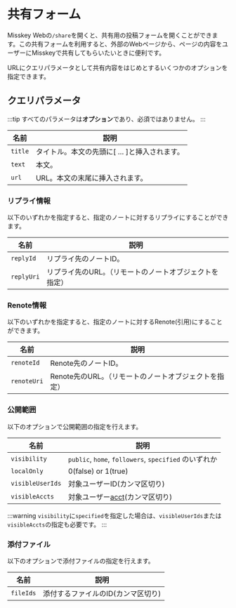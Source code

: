 # 共有フォーム
Misskey Webの`/share`を開くと、共有用の投稿フォームを開くことができます。この共有フォームを利用すると、外部のWebページから、ページの内容をユーザーにMisskeyで共有してもらいたいときに便利です。

URLにクエリパラメータとして共有内容をはじめとするいくつかのオプションを指定できます。

## クエリパラメータ

:::tip
すべてのパラメータは**オプション**であり、必須ではありません。
:::

| 名前 | 説明 |
| ---- | ---- |
| `title` | タイトル。本文の先頭に[ … ]と挿入されます。 |
| `text` | 本文。 |
| `url` | URL。本文の末尾に挿入されます。 |

### リプライ情報
以下のいずれかを指定すると、指定のノートに対するリプライにすることができます。

| 名前 | 説明 |
| ---- | ---- |
| `replyId` | リプライ先のノートID。 |
| `replyUri` | リプライ先のURL。（リモートのノートオブジェクトを指定） |

### Renote情報
以下のいずれかを指定すると、指定のノートに対するRenote(引用)にすることができます。

| 名前 | 説明 |
| ---- | ---- |
| `renoteId` | Renote先のノートID。 |
| `renoteUri` | Renote先のURL。（リモートのノートオブジェクトを指定） |

### 公開範囲
以下のオプションで公開範囲の指定を行えます。

| 名前 | 説明 |
| ---- | ---- |
| `visibility` | `public`, `home`, `followers`, `specified` のいずれか |
| `localOnly` | 0(false) or 1(true) |
| `visibleUserIds` | 対象ユーザーID(カンマ区切り) |
| `visibleAccts` | 対象ユーザー[acct](../resources/glossary/#Acct)(カンマ区切り) |

:::warning
`visibility`に`specified`を指定した場合は、`visibleUserIds`または`visibleAccts`の指定も必要です。
:::

### 添付ファイル
以下のオプションで添付ファイルの指定を行えます。

| 名前 | 説明 |
| ---- | ---- |
| `fileIds` | 添付するファイルのID(カンマ区切り) |
